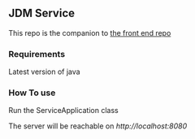 ## JDM Service 

This repo is the companion to [the front end repo](https://github.com/RobertAvdei/JDMFrontEnd)

### Requirements

Latest version of java

### How To use

Run the ServiceApplication class

The server will be reachable on *http://localhost:8080*

